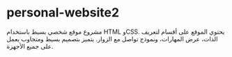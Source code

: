 # personal-website2
مشروع موقع شخصي بسيط باستخدام HTML وCSS. يحتوي الموقع على أقسام لتعريف الذات، عرض المهارات، ونموذج تواصل مع الزوار. يتميز بتصميم بسيط ومتجاوب يعمل على جميع الأجهزة.
